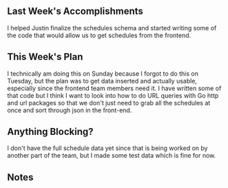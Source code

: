 ## Last Week's Accomplishments

I helped Justin finalize the schedules schema and started writing some of the code that would allow us to get schedules from the frontend.

<!-- > In this section, you can write about what you accomplished in the previous week. -->

<!-- > Examples:
> Bug fixes, Features added, Links to Issues, Links to Pull-Requests, Lightning Talks, Bonus Sessions -->

## This Week's Plan

I technically am doing this on Sunday because I forgot to do this on Tuesday,
but the plan was to get data inserted and actually usable, especially since the frontend team members need it.
I have written some of that code but I think I want to look into how to do URL queries with Go http and url packages
so that we don't just need to grab all the schedules at once and sort through json in the front-end.

<!-- > In this section, you can write about what you have planned for next week. -->

<!-- > Examples: New Bugs to be fixed, Design choices -->

## Anything Blocking?

I don't have the full schedule data yet since that is being worked on by another part of the team, but I made some test data
which is fine for now.

<!-- > In this section, you can write about any blockers that you are having trouble in the project. -->

<!-- > Examples: Confusion on how to approach a problem, Limited experience with a specific technology -->

## Notes

<!-- > This is an optional section for any sort of information that does not fall under any of the other categories. -->
